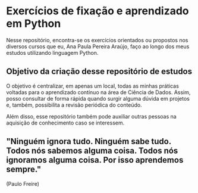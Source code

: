 # Exercícios de fixação e aprendizado em Python

Nesse repositório, encontra-se os exercícios orientados ou propostos nos diversos cursos que eu, Ana Paula Pereira Araújo, faço ao longo dos meus estudos utilizando linguagem Python.

## Objetivo da criação desse repositório de estudos

O objetivo é centralizar, em apenas um local, todas as minhas práticas voltadas para o aprendizado contínuo na área de Ciência de Dados. Assim, posso consultar de forma rápida quando surgir alguma dúvida em projetos e, também, possibilita a revisão periódica do conteúdo. 

Além disso, esse repositório também pode auxiliar outras pessoas na aquisição de conhecimento caso se interessem.







## "Ninguém ignora tudo. Ninguém sabe tudo. Todos nós sabemos alguma coisa. Todos nós ignoramos alguma coisa. Por isso aprendemos sempre." 
(Paulo Freire)
